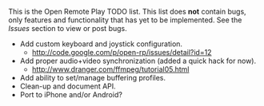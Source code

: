 This is the Open Remote Play TODO list.  This list does **not** contain bugs, only features and functionality that has yet to be implemented.  See the _Issues_ section to view or post bugs.

  * Add custom keyboard and joystick configuration.
    * http://code.google.com/p/open-rp/issues/detail?id=12
  * Add proper audio+video synchronization (added a quick hack for now).
    * http://www.dranger.com/ffmpeg/tutorial05.html
  * Add ability to set/manage buffering profiles.
  * Clean-up and document API.
  * Port to iPhone and/or Android?